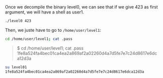 Once we decompile the binary level0, we can see that if we give 423 as first argument, we will have a shell as user1.

```bash
./level0 423
```

Then, we juste have to go to `/home/user/level1`:

```bash
cd /home/user/level1; cat .pass
```

>$ cd /home/user/level1; cat .pass
>1fe8a524fa4bec01ca4ea2a869af2a02260d4a7d5fe7e7c24d8617e6dca12d3a

```bash
su level01
1fe8a524fa4bec01ca4ea2a869af2a02260d4a7d5fe7e7c24d8617e6dca12d3a
```
